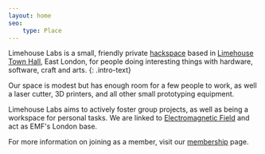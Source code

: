 ```yaml
---
layout: home
seo:
    type: Place
---
```


Limehouse Labs is a small, friendly private <a href="https://hackspace.org.uk">hackspace</a> based in [Limehouse Town Hall](https://www.limehousetownhall.co.uk/), East London, for people doing interesting things with hardware, software, craft and arts.
{: .intro-text}

Our space is modest but has enough room for a few people to work, as well a laser cutter, 3D printers, and all other small prototyping equipment.

Limehouse Labs aims to actively foster group projects, as well as being a workspace for personal tasks. We are linked to <a href="https://www.emfcamp.org/">Electromagnetic Field</a> and act as EMF's London base.

For more information on joining as a member, visit our [membership](/membership) page.
